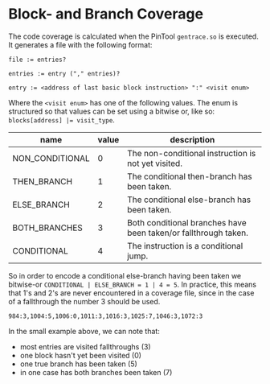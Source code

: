 <!---
    Open Security Analysis Workbench (OpenSAW) - A concolic security test tool
    Copyright (C) 2016 Ericsson AB

    This program is free software; you can redistribute it and/or modify
    it under the terms of the GNU General Public License as published by
    the Free Software Foundation; version 2 of the License.

    This program is distributed in the hope that it will be useful,
    but WITHOUT ANY WARRANTY; without even the implied warranty of
    MERCHANTABILITY or FITNESS FOR A PARTICULAR PURPOSE.  See the
    GNU General Public License for more details.

    You should have received a copy of the GNU General Public License along
    with this program; if not, write to the Free Software Foundation, Inc.,
    51 Franklin Street, Fifth Floor, Boston, MA 02110-1301 USA.
--->
Block- and Branch Coverage
==========================

The code coverage is calculated when the PinTool
`gentrace.so` is executed. It generates a file with
the following format:

    file := entries?

    entries := entry ("," entries)?

    entry := <address of last basic block instruction> ":" <visit enum>

Where the `<visit enum>` has one of the following values. The enum is
structured so that values can be set using a bitwise or, like so: `blocks[address] |= visit_type`.

  name              | value | description
  ------------------|-------|----
  NON_CONDITIONAL   |  0    | The non-conditional instruction is not yet visited.
  THEN_BRANCH       |  1    | The conditional then-branch has been taken.
  ELSE_BRANCH       |  2    | The conditional else-branch has been taken.
  BOTH_BRANCHES     |  3    | Both conditional branches have been taken/or fallthrough taken.
  CONDITIONAL       |  4    | The instruction is a conditional jump.

So in order to encode a conditional else-branch having been taken
we bitwise-or `CONDITIONAL | ELSE_BRANCH = 1 | 4 = 5`. In practice,
this means that 1's and 2's are never encountered in a coverage file,
since in the case of a fallthrough the number 3 should be used.

    984:3,1004:5,1006:0,1011:3,1016:3,1025:7,1046:3,1072:3

In the small example above, we can note that:

  * most entries are visited fallthroughs (3)
  * one block hasn't yet been visited (0)
  * one true branch has been taken (5)
  * in one case has both branches been taken (7)
